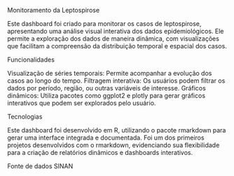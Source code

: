 Monitoramento da Leptospirose

Este dashboard foi criado para monitorar os casos de leptospirose, apresentando uma análise visual interativa dos dados epidemiológicos. Ele permite a exploração dos dados de maneira dinâmica, com visualizações que facilitam a compreensão da distribuição temporal e espacial dos casos.

Funcionalidades

Visualização de séries temporais: Permite acompanhar a evolução dos casos ao longo do tempo.
Filtragem interativa: Os usuários podem filtrar os dados por período, região, ou outras variáveis de interesse.
Gráficos dinâmicos: Utiliza pacotes como ggplot2 e plotly para gerar gráficos interativos que podem ser explorados pelo usuário.

Tecnologias

Este dashboard foi desenvolvido em R, utilizando o pacote rmarkdown para gerar uma interface integrada e documentada. 
Foi um dos primeiros projetos desenvolvidos com o rmarkdown, evidenciando sua flexibilidade para a criação de relatórios dinâmicos
e dashboards interativos.

Fonte de dados
SINAN

